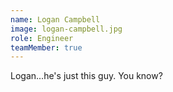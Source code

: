 ```yaml
---
name: Logan Campbell
image: logan-campbell.jpg
role: Engineer
teamMember: true
---
```

Logan...he's just this guy. You know?
